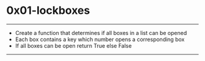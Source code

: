 # 0x01-lockboxes

---

* Create a function that determines if all boxes in a list can be opened
* Each box contains a key which number opens a corresponding box
* If all boxes can be open return True else False

---
